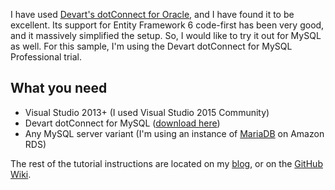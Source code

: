 I have used [Devart's dotConnect for Oracle](https://www.devart.com/dotconnect/oracle/), and I have found it to be excellent. Its support for Entity Framework 6 code-first has been very good, and it massively simplified the setup. So, I would like to try it out for MySQL as well. For this sample, I'm using the Devart dotConnect for MySQL Professional trial.

## What you need
- Visual Studio 2013+ (I used Visual Studio 2015 Community)
- Devart dotConnect for MySQL ([download here](https://www.devart.com/dotconnect/mysql/download.html)) 
- Any MySQL server variant (I'm using an instance of [MariaDB](https://mariadb.org/) on Amazon RDS)

The rest of the tutorial instructions are located on my [blog](http://dev-blog.dusyk.ca/using-devart-dotconnect-for-mysql/), or on the [GitHub Wiki](https://github.com/LordCheese/MySqlWithDevart/wiki).